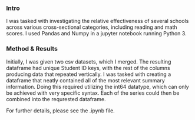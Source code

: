 ### Intro

I was tasked with investigating the relative effectiveness of several schools across various cross-sectional categories, including reading and math scores. I used Pandas and Numpy in a jupyter notebook running Python 3.


### Method & Results

Initially, I was given two csv datasets, which I merged. The resulting dataframe had unique Student ID keys, with the rest of the columns producing data that repeated vertically. I was tasked with creating a dataframe that neatly contained all of the most relevant summary information. Doing this required utilizing the int64 datatype, which can only be achieved with very specific syntax. Each of the series could then be combined into the requrested dataframe. 

For further details, please see the .ipynb file.
